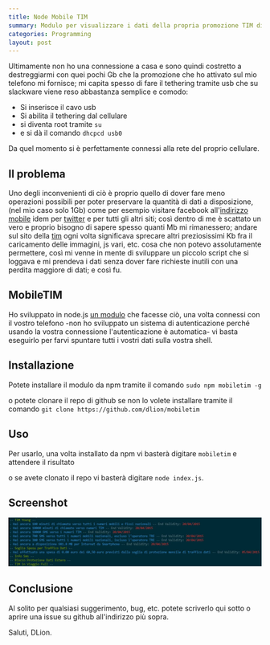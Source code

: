 ```yaml
---
title: Node Mobile TIM
summary: Modulo per visualizzare i dati della propria promozione TIM direttamente da shell
categories: Programming
layout: post
---
```


Ultimamente non ho una connessione a casa e sono quindi costretto a destreggiarmi con quei pochi Gb che la promozione che ho attivato sul mio telefono mi fornisce; mi capita spesso di fare il tethering tramite usb che su slackware viene reso abbastanza semplice e comodo:

* Si inserisce il cavo usb
* Si abilita il tethering dal cellulare
* si diventa root tramite `su`
* e si dà il comando `dhcpcd usb0`

Da quel momento si è perfettamente connessi alla rete del proprio cellulare.

## Il problema

Uno degli inconvenienti di ciò è proprio quello di dover fare meno operazioni possibili per poter preservare la quantità di dati a disposizione, (nel mio caso solo 1Gb) come per esempio visitare facebook all'[indirizzo mobile](http://m.facebook.com) idem per [twitter](http://m.twitter.com) e per tutti gli altri siti; così dentro di me è scattato un vero e proprio bisogno di sapere spesso quanti Mb mi rimanessero; andare sul sito della [tim](http://tim.it) ogni volta significava sprecare altri preziosissimi Kb fra il caricamento delle immagini, js vari, etc. cosa che non potevo assolutamente permettere, così mi venne in mente di sviluppare un piccolo script che si loggava e mi prendeva i dati senza dover fare richieste inutili con una perdita maggiore di dati; e così fu.

## MobileTIM

Ho sviluppato in node.js [un modulo](https://github.com/dlion/mobiletim) che facesse ciò, una volta connessi con il vostro telefono -non ho sviluppato un sistema di autenticazione perché usando la vostra connessione l'autenticazione è automatica- vi basta eseguirlo per farvi spuntare tutti i vostri dati sulla vostra shell.

## Installazione

Potete installare il modulo da npm tramite il comando `sudo npm mobiletim -g`

o potete clonare il repo di github se non lo volete installare tramite il comando `git clone https://github.com/dlion/mobiletim`

## Uso

Per usarlo, una volta installato da npm vi basterà digitare `mobiletim` e attendere il risultato

o se avete clonato il repo vi basterà digitare `node index.js`.

## Screenshot

![screenshot](/images/tim.jpg)

## Conclusione

Al solito per qualsiasi suggerimento, bug, etc. potete scriverlo qui sotto o aprire una issue su github all'indirizzo più sopra.

Saluti, DLion.

